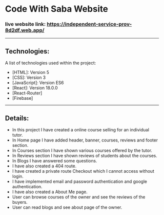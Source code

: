 # Code With Saba Website
### live website link: https://independent-service-prov-8d2df.web.app/
***
## Technologies:
A list of technologies used within the project:
* [HTML]: Version 5
* [CSS]: Version 3
* [JavaScript]: Version ES6
* [React]: Version 18.0.0
* [React-Router]
* [Firebase]
***
## Details:
* In this project I have created a online course selling for an individual tutor.
* In Home page I have added header, banner, courses, reviews and footer section.
* In Courses section I have shown various courses offered by the tutor.
* In Reviews section I have shown reviews of students about the courses.
* In Blogs I have answered some questions.
* I have also created a 404 route.
* I have created a private route Checkout which I cannot access without login.
* I have implemented email and password authentication and google authentication.
* I have also created a About Me page.
* User can browse courses of the owner and see the reviews of the buyers.
* User can read blogs and see about page of the owner.
